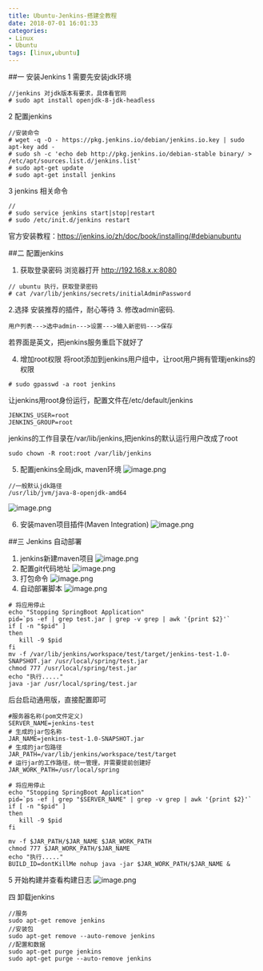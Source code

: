 ```yaml
---
title: Ubuntu-Jenkins-搭建全教程
date: 2018-07-01 16:01:33
categories: 
- Linux 
- Ubuntu
tags: [linux,ubuntu]
---
```



##一 安装Jenkins 
1 需要先安装jdk环境
```
//jenkins 对jdk版本有要求，具体看官网
# sudo apt install openjdk-8-jdk-headless
```
2 配置jenkins
```
//安装命令
# wget -q -O - https://pkg.jenkins.io/debian/jenkins.io.key | sudo apt-key add -
# sudo sh -c 'echo deb http://pkg.jenkins.io/debian-stable binary/ > /etc/apt/sources.list.d/jenkins.list'
# sudo apt-get update
# sudo apt-get install jenkins
```
3 jenkins 相关命令
```
//
# sudo service jenkins start|stop|restart
# sudo /etc/init.d/jenkins restart
```
官方安装教程：https://jenkins.io/zh/doc/book/installing/#debianubuntu

##二 配置jenkins
1. 获取登录密码
浏览器打开  http://192.168.x.x:8080
```
// ubuntu 执行，获取登录密码
# cat /var/lib/jenkins/secrets/initialAdminPassword
```
2.选择 安装推荐的插件，耐心等待
3. 修改admin密码. 
```
用户列表--->选中admin--->设置--->输入新密码--->保存
```
若界面是英文，把jenkins服务重启下就好了

4. 增加root权限
将root添加到jenkins用户组中，让root用户拥有管理jenkins的权限
```
# sudo gpasswd -a root jenkins
```
让jenkins用root身份运行，配置文件在/etc/default/jenkins
```
JENKINS_USER=root
JENKINS_GROUP=root
```
jenkins的工作目录在/var/lib/jenkins,把jenkins的默认运行用户改成了root
```
sudo chown -R root:root /var/lib/jenkins
```

5. 配置jenkins全局jdk, maven环境
![image.png](https://upload-images.jianshu.io/upload_images/2803682-1a01a84442d3a7ae.png?imageMogr2/auto-orient/strip%7CimageView2/2/w/1240)
```
//一般默认jdk路径
/usr/lib/jvm/java-8-openjdk-amd64
```
![image.png](https://upload-images.jianshu.io/upload_images/2803682-1b3d9c7cc432848f.png?imageMogr2/auto-orient/strip%7CimageView2/2/w/1240)

6. 安装maven项目插件(Maven Integration)
![image.png](https://upload-images.jianshu.io/upload_images/2803682-f239865d3c281f6c.png?imageMogr2/auto-orient/strip%7CimageView2/2/w/1240)

##三 Jenkins 自动部署
1. jenkins新建maven项目
![image.png](https://upload-images.jianshu.io/upload_images/2803682-a343f3bda587d68c.png?imageMogr2/auto-orient/strip%7CimageView2/2/w/1240)
2. 配置git代码地址
![image.png](https://upload-images.jianshu.io/upload_images/2803682-56f5e89b9c053400.png?imageMogr2/auto-orient/strip%7CimageView2/2/w/1240)
3. 打包命令
![image.png](https://upload-images.jianshu.io/upload_images/2803682-5c89debd6e23f319.png?imageMogr2/auto-orient/strip%7CimageView2/2/w/1240)
4. 自动部署脚本
![image.png](https://upload-images.jianshu.io/upload_images/2803682-afaf7847ebc7e705.png?imageMogr2/auto-orient/strip%7CimageView2/2/w/1240)
```
# 将应用停止
echo "Stopping SpringBoot Application"
pid=`ps -ef | grep test.jar | grep -v grep | awk '{print $2}'`
if [ -n "$pid" ]
then
   kill -9 $pid
fi
mv -f /var/lib/jenkins/workspace/test/target/jenkins-test-1.0-SNAPSHOT.jar /usr/local/spring/test.jar
chmod 777 /usr/local/spring/test.jar
echo "执行....."
java -jar /usr/local/spring/test.jar
```
后台启动通用版，直接配置即可
```
#服务器名称(pom文件定义)
SERVER_NAME=jenkins-test
# 生成的jar包名称
JAR_NAME=jenkins-test-1.0-SNAPSHOT.jar
# 生成的jar包路径
JAR_PATH=/var/lib/jenkins/workspace/test/target
# 运行jar的工作路径，统一管理，并需要提前创建好
JAR_WORK_PATH=/usr/local/spring

# 将应用停止
echo "Stopping SpringBoot Application"
pid=`ps -ef | grep "$SERVER_NAME" | grep -v grep | awk '{print $2}'`
if [ -n "$pid" ]
then
   kill -9 $pid
fi

mv -f $JAR_PATH/$JAR_NAME $JAR_WORK_PATH
chmod 777 $JAR_WORK_PATH/$JAR_NAME
echo "执行....."
BUILD_ID=dontKillMe nohup java -jar $JAR_WORK_PATH/$JAR_NAME &
```
5 开始构建并查看构建日志
![image.png](https://upload-images.jianshu.io/upload_images/2803682-898f820615e36215.png?imageMogr2/auto-orient/strip%7CimageView2/2/w/1240)


四 卸载jenkins
```
//服务
sudo apt-get remove jenkins
//安装包
sudo apt-get remove --auto-remove jenkins
//配置和数据
sudo apt-get purge jenkins
sudo apt-get purge --auto-remove jenkins
```
